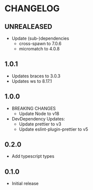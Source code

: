 # CHANGELOG

## UNREALEASED

- Update (sub-)dependencies
  - cross-spawn to 7.0.6
  - micromatch to 4.0.8
 
## 1.0.1

- Updates braces to 3.0.3
- Updates ws to 8.17.1

## 1.0.0

- BREAKING CHANGES
  - Update Node to v18
- DevDependency Updates:
  - Update prettier to v3
  - Update eslint-plugin-prettier to v5

## 0.2.0

- Add typescript types

## 0.1.0

- Initial release
